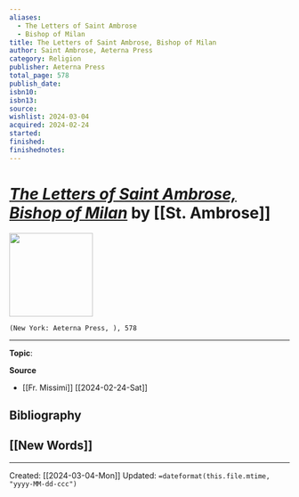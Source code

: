 ```yaml
---
aliases:
  - The Letters of Saint Ambrose
  - Bishop of Milan
title: The Letters of Saint Ambrose, Bishop of Milan
author: Saint Ambrose, Aeterna Press
category: Religion
publisher: Aeterna Press
total_page: 578
publish_date: 
isbn10: 
isbn13: 
source: 
wishlist: 2024-03-04
acquired: 2024-02-24
started: 
finished: 
finishednotes:
---
```

# *[The Letters of Saint Ambrose, Bishop of Milan]()* by [[St. Ambrose]]

<img src="http://books.google.com/books/content?id=rmaeCAAAQBAJ&printsec=frontcover&img=1&zoom=1&edge=curl&source=gbs_api" width=150>

`(New York: Aeterna Press, ), 578`



--- 
**Topic**: 

**Source**
- [[Fr. Missimi]] [[2024-02-24-Sat]]

**Bibliography**
- 
 
**[[New Words]]**
- 

---
Created: [[2024-03-04-Mon]]
Updated: `=dateformat(this.file.mtime, "yyyy-MM-dd-ccc")`